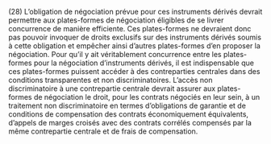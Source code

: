(28) L’obligation de négociation prévue pour ces instruments dérivés devrait permettre aux plates-formes de négociation éligibles de se livrer concurrence de manière efficiente. Ces plates-formes ne devraient donc pas pouvoir invoquer de droits exclusifs sur des instruments dérivés soumis à cette obligation et empêcher ainsi d’autres plates-formes d’en proposer la négociation. Pour qu’il y ait véritablement concurrence entre les plates-formes pour la négociation d’instruments dérivés, il est indispensable que ces plates-formes puissent accéder à des contreparties centrales dans des conditions transparentes et non discriminatoires. L’accès non discriminatoire à une contrepartie centrale devrait assurer aux plates-formes de négociation le droit, pour les contrats négociés en leur sein, à un traitement non discriminatoire en termes d’obligations de garantie et de conditions de compensation des contrats économiquement équivalents, d’appels de marges croisés avec des contrats corrélés compensés par la même contrepartie centrale et de frais de compensation.